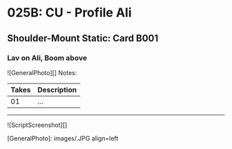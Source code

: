 # 025B: CU - Profile Ali

## Shoulder-Mount Static: Card B001

### Lav on Ali, Boom above

![GeneralPhoto][]
Notes: 

| Takes | Description |
|:---|:----|
| 01 | ... |

----

![ScriptScreenshot][]


[GeneralPhoto]:  images/.JPG align=left
